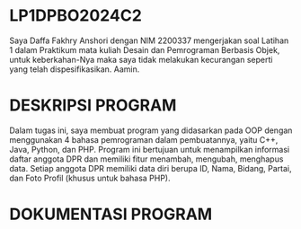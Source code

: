 # LP1DPBO2024C2
Saya Daffa Fakhry Anshori dengan NIM 2200337 mengerjakan soal Latihan 1 dalam Praktikum mata kuliah Desain dan Pemrograman 
Berbasis Objek, untuk keberkahan-Nya maka saya tidak melakukan kecurangan seperti yang telah dispesifikasikan. Aamin.

# DESKRIPSI PROGRAM
Dalam tugas ini, saya membuat program yang didasarkan pada OOP dengan menggunakan 4 bahasa pemrograman dalam pembuatannya, yaitu C++, Java, Python, dan PHP.
Program ini bertujuan untuk menampilkan informasi daftar anggota DPR dan memiliki fitur menambah, mengubah, menghapus data. 
Setiap anggota DPR memiliki data diri berupa ID, Nama, Bidang, Partai, dan Foto Profil (khusus untuk bahasa PHP).

# DOKUMENTASI PROGRAM



